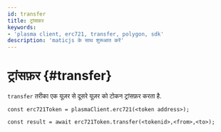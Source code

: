 ```yaml
---
id: transfer
title: ट्रांसफ़र
keywords:
- 'plasma client, erc721, transfer, polygon, sdk'
description: 'maticjs के साथ शुरूआत करें'
---
```


# ट्रांसफ़र {#transfer}

`transfer` तरीका एक यूज़र से दूसरे यूज़र को टोकन ट्रांसफ़र करता है.

```
const erc721Token = plasmaClient.erc721(<token address>);

const result = await erc721Token.transfer(<tokenid>,<from>,<to>);

```
